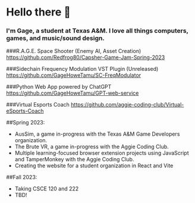 # Hello there 👋

### I'm Gage, a student at Texas A&M. I love all things computers, games, and music/sound design.
  
###R.A.G.E. Space Shooter (Enemy AI, Asset Creation)
https://github.com/Redfrog80/Capsher-Game-Jam-Spring-2023
  
###Sidechain Frequency Modulation VST Plugin (Unreleased)
https://github.com/GageHoweTamu/SC-FreqModulator
  
###Python Web App powered by ChatGPT
https://github.com/GageHoweTamu/GPT-web-service

###Virtual Esports Coach
https://github.com/aggie-coding-club/Virtual-eSports-Coach
  


##Spring 2023:
* AusSim, a game in-progress with the Texas A&M Game Developers organization.
* The Brute VR, a game in-progress with the Aggie Coding Club.
* Multiple learning-focused browser extension projects using JavaScript and TamperMonkey with the Aggie Coding Club.
* Creating the website for a student organization in React and Vite



##Fall 2023:
* Taking CSCE 120 and 222
* TBD!

<!--

Here are some ideas to get you started:

- 🔭 I’m currently working on ...
- 🌱 I’m currently learning ...
- 👯 I’m looking to collaborate on ...
- 🤔 I’m looking for help with ...
- 💬 Ask me about ...
- 📫 How to reach me: ...
- 😄 Pronouns: ...
- ⚡ Fun fact: ...
-->
